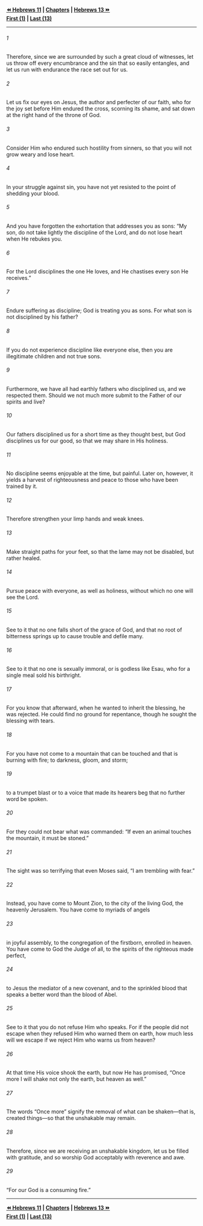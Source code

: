  
**[⏪ Hebrews 11](./Hebrews%2011.md) | [Chapters](./_index.md) | [Hebrews 13 ⏩](./Hebrews%2013.md)**  
**[First (1)](./Hebrews%201.md) | [Last (13)](./Hebrews%2013.md)**  
  
---  
  
###### 1  
Therefore, since we are surrounded by such a great cloud of witnesses, let us throw off every encumbrance and the sin that so easily entangles, and let us run with endurance the race set out for us.  
  
###### 2  
Let us fix our eyes on Jesus, the author and perfecter of our faith, who for the joy set before Him endured the cross, scorning its shame, and sat down at the right hand of the throne of God.  
  
###### 3  
Consider Him who endured such hostility from sinners, so that you will not grow weary and lose heart.  
  
###### 4  
In your struggle against sin, you have not yet resisted to the point of shedding your blood.  
  
###### 5  
And you have forgotten the exhortation that addresses you as sons: “My son, do not take lightly the discipline of the Lord, and do not lose heart when He rebukes you.  
  
###### 6  
For the Lord disciplines the one He loves, and He chastises every son He receives.”  
  
###### 7  
Endure suffering as discipline; God is treating you as sons. For what son is not disciplined by his father?  
  
###### 8  
If you do not experience discipline like everyone else, then you are illegitimate children and not true sons.  
  
###### 9  
Furthermore, we have all had earthly fathers who disciplined us, and we respected them. Should we not much more submit to the Father of our spirits and live?  
  
###### 10  
Our fathers disciplined us for a short time as they thought best, but God disciplines us for our good, so that we may share in His holiness.  
  
###### 11  
No discipline seems enjoyable at the time, but painful. Later on, however, it yields a harvest of righteousness and peace to those who have been trained by it.  
  
###### 12  
Therefore strengthen your limp hands and weak knees.  
  
###### 13  
Make straight paths for your feet, so that the lame may not be disabled, but rather healed.  
  
###### 14  
Pursue peace with everyone, as well as holiness, without which no one will see the Lord.  
  
###### 15  
See to it that no one falls short of the grace of God, and that no root of bitterness springs up to cause trouble and defile many.  
  
###### 16  
See to it that no one is sexually immoral, or is godless like Esau, who for a single meal sold his birthright.  
  
###### 17  
For you know that afterward, when he wanted to inherit the blessing, he was rejected. He could find no ground for repentance, though he sought the blessing with tears.  
  
###### 18  
For you have not come to a mountain that can be touched and that is burning with fire; to darkness, gloom, and storm;  
  
###### 19  
to a trumpet blast or to a voice that made its hearers beg that no further word be spoken.  
  
###### 20  
For they could not bear what was commanded: “If even an animal touches the mountain, it must be stoned.”  
  
###### 21  
The sight was so terrifying that even Moses said, “I am trembling with fear.”  
  
###### 22  
Instead, you have come to Mount Zion, to the city of the living God, the heavenly Jerusalem. You have come to myriads of angels  
  
###### 23  
in joyful assembly, to the congregation of the firstborn, enrolled in heaven. You have come to God the Judge of all, to the spirits of the righteous made perfect,  
  
###### 24  
to Jesus the mediator of a new covenant, and to the sprinkled blood that speaks a better word than the blood of Abel.  
  
###### 25  
See to it that you do not refuse Him who speaks. For if the people did not escape when they refused Him who warned them on earth, how much less will we escape if we reject Him who warns us from heaven?  
  
###### 26  
At that time His voice shook the earth, but now He has promised, “Once more I will shake not only the earth, but heaven as well.”  
  
###### 27  
The words “Once more” signify the removal of what can be shaken—that is, created things—so that the unshakable may remain.  
  
###### 28  
Therefore, since we are receiving an unshakable kingdom, let us be filled with gratitude, and so worship God acceptably with reverence and awe.  
  
###### 29  
“For our God is a consuming fire.”  
  
  
---  
  
**[⏪ Hebrews 11](./Hebrews%2011.md) | [Chapters](./_index.md) | [Hebrews 13 ⏩](./Hebrews%2013.md)**  
**[First (1)](./Hebrews%201.md) | [Last (13)](./Hebrews%2013.md)**  
  
